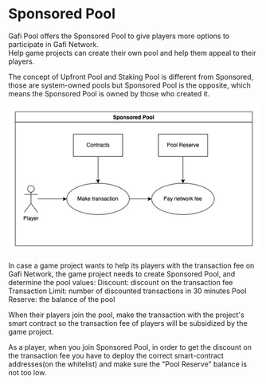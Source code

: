 # Sponsored Pool

Gafi Pool offers the Sponsored Pool to give players more options to participate in Gafi Network.\
Help game projects can create their own pool and help them appeal to their players.

The concept of Upfront Pool and Staking Pool is different from Sponsored, those are system-owned pools but Sponsored Pool is the opposite, which means the Sponsored Pool is owned by those who created it.

![](../.gitbook/assets/Sponsored-Pool.jpg)

In case a game project wants to help its players with the transaction fee on Gafi Network, the game project needs to create Sponsored Pool, and determine the pool values: Discount: discount on the transaction fee Transaction Limit: number of discounted transactions in 30 minutes Pool Reserve: the balance of the pool

When their players join the pool, make the transaction with the project's smart contract so the transaction fee of players will be subsidized by the game project.

As a player, when you join Sponsored Pool, in order to get the discount on the transaction fee you have to deploy the correct smart-contract addresses(on the whitelist) and make sure the "Pool Reserve" balance is not too low.



